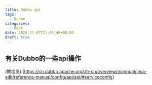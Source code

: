 ```yaml
---
title: Dubbo api
tags:
  - Dubbo
categories:
  - Back
date: 2024-11-07T21:04:46+08:00
draft: true
---
```

## 有关Dubbo的一些api操作

(教程见).[https://cn.dubbo.apache.org/zh-cn/overview/mannual/java-sdk/reference-manual/config/api/api/#serviceconfig]
